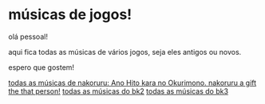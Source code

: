 ﻿# músicas de jogos!

olá pessoal!

aqui fica todas as músicas de vários jogos, seja eles antigos ou novos.

espero que gostem!

[todas as músicas de nakoruru: Ano Hito kara no Okurimono. nakoruru a gift the that person!](https://drive.google.com/file/d/1T5GrW3gozuTwHyZumvJOo9WAYnk3mr10/view?usp=sharing)
[todas as músicas do bk2](https://www.dropbox.com/s/f0v1vp8ttwb4s3h/bk2%20music.rar?dl=1)
[todas as músicas do bk3](https://www.dropbox.com/s/nl69az0gyva6rfc/bk3%20music.rar?dl=1)